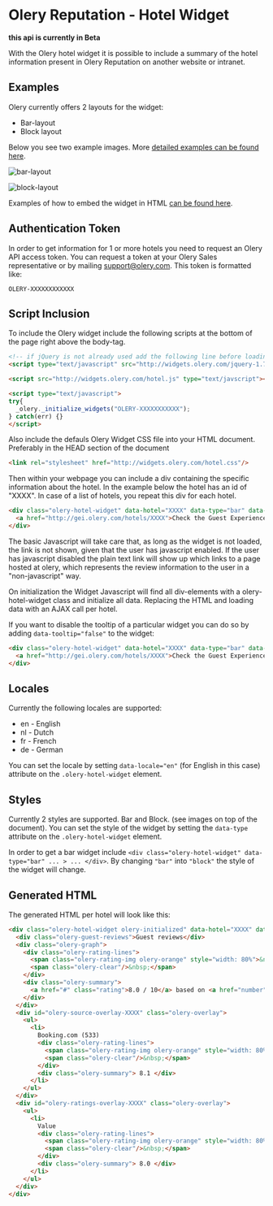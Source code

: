 Olery Reputation - Hotel Widget
===============================

**this api is currently in Beta**

With the Olery hotel widget it is possible to include a summary of the hotel information present in Olery Reputation on another website or intranet.

Examples
--------

Olery currently offers 2 layouts for the widget:

* Bar-layout
* Block layout

Below you see two example images. More [detailed examples can be found here](https://github.com/olery/reputation-api/blob/master/images/hotel-widget).

![bar-layout](https://raw.github.com/olery/reputation-api/master/images/hotel-widget/bar-1.png)

![block-layout](https://raw.github.com/olery/reputation-api/master/images/hotel-widget/block-1.png)

Examples of how to embed the widget in HTML [can be found here](https://github.com/olery/reputation-api/blob/master/examples/hotel-widget).

Authentication Token
--------------------

In order to get information for 1 or more hotels you need to request an Olery API access token. You can request a token at your Olery Sales representative or by mailing support@olery.com. This token is formatted like:

    OLERY-XXXXXXXXXXXX

Script Inclusion
----------------

To include the Olery widget include the following scripts at the bottom of the page right above the body-tag.

```html
<!-- if jQuery is not already used add the following line before loading hotel.js -->
<script type="text/javascript" src="http://widgets.olery.com/jquery-1.7.1.min.js"></script>

<script src="http://widgets.olery.com/hotel.js" type="text/javscript"></script>

<script type="text/javascript">
try{
  _olery._initialize_widgets("OLERY-XXXXXXXXXXX");
} catch(err) {}
</script>
```

Also include the defauls Olery Widget CSS file into your HTML document. Preferably in the HEAD section of the document

```html
<link rel="stylesheet" href="http://widgets.olery.com/hotel.css"/>
```

Then within your webpage you can include a div containing the specific information about the hotel. In the example below the hotel has an id of "XXXX". In case of a list of hotels, you repeat this div for each hotel.

```html
<div class="olery-hotel-widget" data-hotel="XXXX" data-type="bar" data-locale="en">
  <a href="http://gei.olery.com/hotels/XXXX">Check the Guest Experience of this Hotel</a>
</div>
```

The basic Javascript will take care that, as long as the widget is not loaded, the link is not shown, given that the user has javascript enabled. If the user has javascript disabled the plain text link will show up which links to a page hosted at olery, which represents the review information to the user in a "non-javascript" way.

On initialization the Widget Javascript will find all div-elements with a olery-hotel-widget class and initialize all data. Replacing the HTML and loading data with an AJAX call per hotel.

If you want to disable the tooltip of a particular widget you can do so by adding `data-tooltip="false"` to the widget:

```html
<div class="olery-hotel-widget" data-hotel="XXXX" data-type="bar" data-locale="en" data-tooltip="false">
  <a href="http://gei.olery.com/hotels/XXXX">Check the Guest Experience of this Hotel</a>
</div>
```

Locales
-------

Currently the following locales are supported:

* en - English
* nl - Dutch
* fr - French
* de - German

You can set the locale by setting `data-locale="en"` (for English in this case) attribute on the `.olery-hotel-widget` element.

Styles
------

Currently 2 styles are supported. Bar and Block. (see images on top of the document). You can set the style of the widget by setting the `data-type` attribute on the `.olery-hotel-widget` element.

In order to get a bar widget include `<div class="olery-hotel-widget" data-type="bar" ... > ... </div>`. By changing `"bar"` into `"block"` the style of the widget will change.

Generated HTML
--------------

The generated HTML per hotel will look like this:

```html
<div class="olery-hotel-widget olery-initialized" data-hotel="XXXX" data-type="bar" data-locale="nl">
  <div class="olery-guest-reviews">Guest reviews</div>
  <div class="olery-graph">
    <div class="olery-rating-lines">
      <span class="olery-rating-img olery-orange" style="width: 80%">&nbsp;</span>
      <span class="olery-clear"/>&nbsp;</span>
    </div>
    <div class="olery-summary">
      <a href="#" class="rating">8.0 / 10</a> based on <a href="number"> 616 </a> reviews
    </div>
  </div>
  <div id="olery-source-overlay-XXXX" class="olery-overlay">
    <ul>
      <li>
        Booking.com (533)
        <div class="olery-rating-lines">
          <span class="olery-rating-img olery-orange" style="width: 80%">&nbsp;</span>
          <span class="olery-clear"/>&nbsp;</span>
        </div>
        <div class="olery-summary"> 8.1 </div>
      </li>
    </ul>
  </div>
  <div id="olery-ratings-overlay-XXXX" class="olery-overlay">
    <ul>
      <li>
        Value
        <div class="olery-rating-lines">
          <span class="olery-rating-img olery-orange" style="width: 80%">&nbsp;</span>
          <span class="olery-clear"/>&nbsp;</span>
        </div>
        <div class="olery-summary"> 8.0 </div>
      </li>
    </ul>
  </div>
</div>
```
